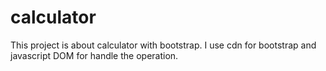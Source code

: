 # calculator

This project is about calculator with bootstrap. I use cdn for bootstrap and javascript DOM for handle the operation.
